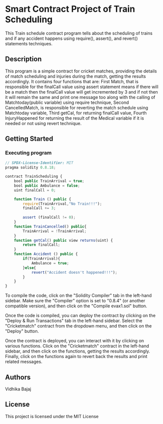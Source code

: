 # Smart Contract Project of Train Scheduling
This Train schedule contract program tells about the scheduling of trains and if any accident happens using require(), assert(), and revert() statements techniques.

## Description

This program is a simple contract for cricket matches, providing the details of match scheduling and injuries during the match, getting the results accordingly. It contains four functions that are: First Match, that is responsible for the finalCall value using assert statement means if there will be a match then the finalCall value will get incremented by 3 and if not then it will remain the same and print one message too along with the calling of Matchtoday(public variable) using require technique, Second CancelledMatch, is responsible for reverting the match schedule using Matchtoday variable, Third getCal, for returning finalCall value, Fourth InjuryHappened for returning the result of the Medical variable if it is needed or not using revert technique.

## Getting Started
### Executing program
       
```javascript
// SPDX-License-Identifier: MIT
pragma solidity 0.8.18;

contract TrainScheduling {
    bool public TrainArrival = true;
    bool public Ambulance = false;
    uint finalCall = 0;

    function Train () public {
        require(TrainArrival,"No Train!!!");
        finalCall += 3;
    
        assert (finalCall != 0);
    }
    function TrainCancelled() public{
        TrainArrival = !TrainArrival;
    }
    function getCal() public view returns(uint) {
        return finalCall;
    }
    function Accident () public {
        if(TrainArrival){
            Ambulance = true;
        }else{
            revert("Accident doesn't happened!!!");
        }
    }
}
```
To compile the code, click on the "Solidity Compiler" tab in the left-hand sidebar. Make sure the "Compiler" option is set to "0.8.4" (or another compatible version), and then click on the "Compile evax1.sol" button.

Once the code is compiled, you can deploy the contract by clicking on the "Deploy & Run Transactions" tab in the left-hand sidebar. Select the "Cricketmatch" contract from the dropdown menu, and then click on the "Deploy" button. 

Once the contract is deployed, you can interact with it by clicking on various functions. Click on the "Cricketmatch" contract in the left-hand sidebar, and then click on the functions, getting the results accordingly. Finally, click on the functions again to revert back the results and print related messages.

## Authors
Vidhika Bajaj

## License
This project is licensed under the MIT License
